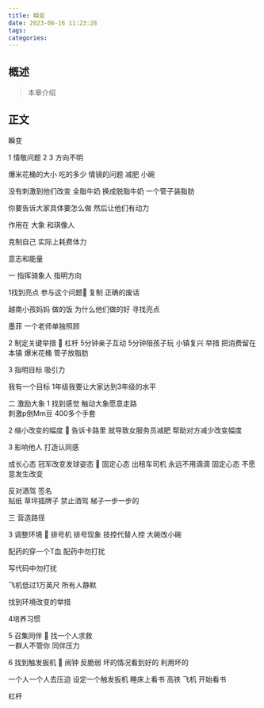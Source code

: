 ```yaml
---
title: 瞬变
date: 2023-06-16 11:23:28
tags:
categories:
---
```


## 概述

> 本章介绍

<!--more-->

## 正文

瞬变

1 情敬问题
2
3 方向不明



爆米花桶的大小 吃的多少
情镜的问题 
减肥 小碗

没有刺激到他们改变
全脂牛奶 换成脱脂牛奶 
一个管子装脂肪

你要告诉大家具体要怎么做 然后让他们有动力



作用在 大象 和琪像人

克制自己 实际上耗费体力


意志和能量

一 指挥骑象人  指明方向


1找到亮点   参与这个问题🌟 复制
正确的废话

越南小孩妈妈 做的饭
为什么他们做的好  寻找亮点

墨菲 一个老师单独照顾

2 制定关键举措 🌟  杠杆
5分钟亲子互动 5分钟陪孩子玩 
小镇复兴  举措 把消费留在本镇 
爆米花桶
管子放脂肪

3 指明目标 吸引力

我有一个目标 1年级我要让大家达到3年级的水平  


二  激励大象
1 找到感觉   触动大象愿意走路  
刺激p倒Mm豆 400多个手套

2 缩小改变的幅度   🌟
告诉卡路里 就导致女服务员减肥
帮助对方减少改变幅度

3 影响他人 打造认同感

成长心态 冠军改变发球姿态 🌟
固定心态 出租车司机 永远不用滴滴 固定心态 不愿意发生改变

反对酒驾 
签名  
贴纸
草坪插牌子 禁止酒驾   梯子一步一步的


三  营造路径

3 调整环境  🌟
排号机 排号现象
技控代替人控
大碗改小碗

配药的穿一个T血 配药中勿打扰

  写代码中勿打扰

飞机低过1万英尺 所有人静默

找到环境改变的举措

4培养习惯

5 召集同伴  🌟
找一个人求救  
一群人不管你 同伴压力

6 找到触发扳机  🌟  闹钟
反脆弱 坏的情况看到好的 利用坏的

一个人一个人去压迫 
设定一个触发扳机 睡床上看书
高铁 飞机 开始看书




杠杆